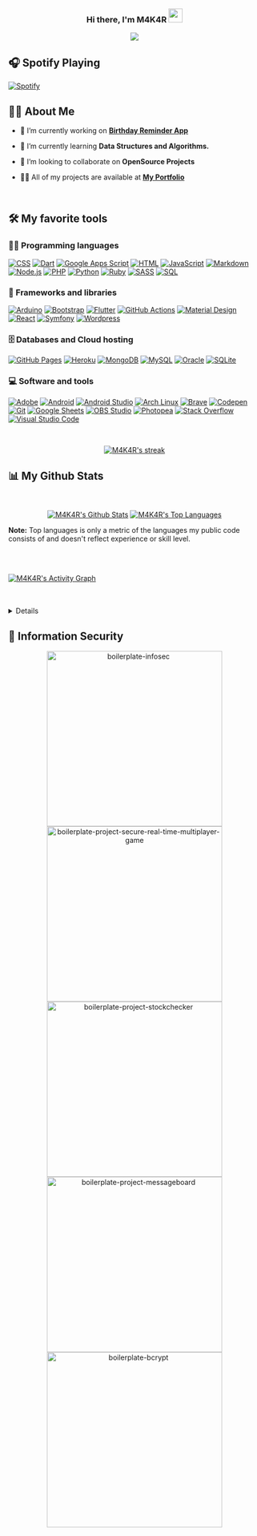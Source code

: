 <h3 align="center">
  Hi there, I'm M4K4R
  <img src="https://media.giphy.com/media/hvRJCLFzcasrR4ia7z/giphy.gif" width="28">
</h3>

<p align="center">
  <a href=""><img src="https://readme-typing-svg.herokuapp.com?font=Baloo+Da+2&color=%2364FFDA&size=22&center=true&vCenter=true&width=440&height=45&lines=Full-Stack++web+and+app+Developer;Experienced+UI%2FUX+Designer"></a>
</p>

## 🎧 Spotify Playing 

[![Spotify](https://novatorem-m4k4r.vercel.app/api/spotify?background_color=060A0CD0)](https://open.spotify.com/user/iz13txxgxei4rqxusaa7brdq0)


## 🙋‍♂️ About Me

- 🔭 I’m currently working on **[Birthday Reminder App ]()**

- 🌱 I’m currently learning **Data Structures and Algorithms.**

- 👯 I’m looking to collaborate on **OpenSource Projects**

- 👨‍💻 All of my projects are available at **[My Portfolio]()**

<br>

## 🛠️ My favorite tools

### 👨‍💻 Programming languages

<p>
    <a href=""><img alt="CSS" src="https://img.shields.io/badge/CSS-1572B6.svg?logo=css3&logoColor=white"></a>
    <a href=""><img alt="Dart" src="https://img.shields.io/badge/Dart-15A6C4.svg?logo=dart&logoColor=white"></a>
    <a href=""><img alt="Google Apps Script" src="https://custom-icon-badges.herokuapp.com/badge/Google%20Apps%20Script-02569B.svg?logo=color-swatch&logoColor=white"></a>
    <a href=""><img alt="HTML" src="https://img.shields.io/badge/HTML-E34F26.svg?logo=html5&logoColor=white"></a>
    <a href=""><img alt="JavaScript" src="https://img.shields.io/badge/JavaScript-F7DF1E.svg?logo=javascript&logoColor=black"></a>
    <a href=""><img alt="Markdown" src="https://img.shields.io/badge/Markdown-000000.svg?logo=markdown&logoColor=white"></a>
    <a href=""><img alt="Node.js" src="https://img.shields.io/badge/Node.js-43853D.svg?logo=node.js&logoColor=white"></a>
    <a href=""><img alt="PHP" src="https://img.shields.io/badge/PHP-777BB4.svg?logo=php&logoColor=white"></a>
    <a href=""><img alt="Python" src="https://img.shields.io/badge/Python-14354C.svg?logo=python&logoColor=white"></a>
    <a href=""><img alt="Ruby" src="https://img.shields.io/badge/Ruby-CC342D.svg?logo=ruby&logoColor=white"></a>
    <a href=""><img alt="SASS" src="https://img.shields.io/badge/Sass-hotpink.svg?logo=SASS&logoColor=white"></a>
    <a href=""><img alt="SQL" src="https://custom-icon-badges.herokuapp.com/badge/SQL-025E8C.svg?logo=database&logoColor=white"></a>
</p>

### 🧰 Frameworks and libraries

<p>
    <a href="#"><img alt="Arduino" src="https://img.shields.io/badge/-Arduino-00979D?logo=Arduino&logoColor=white"></a>
    <a href="#"><img alt="Bootstrap" src="https://img.shields.io/badge/Bootstrap-7952B3.svg?logo=bootstrap&logoColor=white"></a>
    <a href="#"><img alt="Flutter" src="https://img.shields.io/badge/Flutter-02569B.svg?logo=flutter&logoColor=white"></a>
    <a href="#"><img alt="GitHub Actions" src="https://img.shields.io/badge/GitHub%20Actions-2671E5.svg?logo=github%20actions&logoColor=white"></a>
    <a href="#"><img alt="Material Design" src="https://img.shields.io/badge/Material%20Design-0081CB.svg?logo=material-design&logoColor=white"></a>
    <a href="#"><img alt="React" src="https://img.shields.io/badge/React-20232a.svg?logo=react&logoColor=%2361DAFB"></a>
    <a href="#"><img alt="Symfony" src="https://img.shields.io/badge/Symfony-111111.svg?logo=symfony&logoColor=white"></a>
    <a href="#"><img alt="Wordpress" src="https://img.shields.io/badge/Wordpress-21759B?logo=wordpress&logoColor=white"></a>
</p>

### 🗄️ Databases and Cloud hosting

<p>
    <a href="#"><img alt="GitHub Pages" src="https://img.shields.io/badge/GitHub%20Pages-327FC7.svg?logo=github&logoColor=white"></a>
    <a href="#"><img alt="Heroku" src="https://img.shields.io/badge/Heroku-430098.svg?logo=heroku&logoColor=white"></a>
    <a href="#"><img alt="MongoDB" src ="https://img.shields.io/badge/MongoDB-4ea94b.svg?logo=mongodb&logoColor=white"></a>
    <a href="#"><img alt="MySQL" src="https://img.shields.io/badge/MySQL-00f.svg?logo=mysql&logoColor=white"></a>
    <a href="#"><img alt="Oracle" src ="https://img.shields.io/badge/Oracle-F00000.svg?logo=oracle&logoColor=white"></a>
    <a href="#"><img alt="SQLite" src ="https://img.shields.io/badge/SQLite-07405e.svg?logo=sqlite&logoColor=white"></a>
</p>

### 💻 Software and tools

<p>
    <a href="#"><img alt="Adobe" src="https://img.shields.io/badge/Adobe-FF0000.svg?logo=adobe&logoColor=white"></a>
    <a href="#"><img alt="Android" src="https://img.shields.io/badge/Android-3DDC84?logo=android&logoColor=white"></a>
    <a href="#"><img alt="Android Studio" src="https://img.shields.io/badge/Android%20Studio-008678.svg?logo=android-studio&logoColor=white"></a>
    <a href="#"><img alt="Arch Linux" src="https://img.shields.io/badge/Arch%20Linux-1793D1.svg?logo=arch-linux&logoColor=white"></a>
    <a href="#"><img alt="Brave" src="https://img.shields.io/badge/-Brave-FB542B?logo=brave&logoColor=white"></a>
    <a href="#"><img alt="Codepen" src="https://img.shields.io/badge/Codepen-000000.svg?logo=codepen&logoColor=white"></a>
    <a href="#"><img alt="Git" src="https://img.shields.io/badge/Git-F05033.svg?logo=git&logoColor=white"></a>
    <a href="#"><img alt="Google Sheets" src="https://img.shields.io/badge/Google%20Sheets-34A853.svg?logo=google%20sheets&logoColor=white"></a>
    <a href="#"><img alt="OBS Studio" src="https://img.shields.io/badge/-OBS%20Studio-302E31?logo=obs-studio&logoColor=white"></a>
    <a href="#"><img alt="Photopea" src="https://img.shields.io/badge/Photopea-18A497?logo=photopea&logoColor=white"></a>
    <a href="#"><img alt="Stack Overflow" src="https://img.shields.io/badge/-Stack%20Overflow-FE7A16?logo=stack-overflow&logoColor=white"></a>
    <a href="#"><img alt="Visual Studio Code" src="https://img.shields.io/badge/Visual%20Studio%20Code-0078d7.svg?logo=visual-studio-code&logoColor=white"></a>
</p>

<br/>

<p align="center">
    <a href="">
        <img title="🔥 Get streak stats for your profile at git.io/streak-stats" alt="M4K4R's streak" src="https://github-readme-streak-stats.herokuapp.com/?user=M4K4R&theme=black-ice&hide_border=true&stroke=0000&background=060A0CD0"/>
    </a>
</p>


## 📊 My Github Stats

<br/>
<p align="center">
  <a href=""><img alt="M4K4R's Github Stats" src="https://github-readme-stats.vercel.app/api?username=m4k4r&show_icons=true&count_private=true&theme=react&hide_border=true&bg_color=060A0CD0" /></a>
  <a href=""><img alt="M4K4R's Top Languages" src="https://github-readme-stats.vercel.app/api/top-langs/?username=m4k4r&langs_count=8&count_private=true&layout=compact&theme=react&hide_border=true&bg_color=060A0CD0" /></a>
  <br/>
</p>

<b>Note:</b> Top languages is only a metric of the languages my public code consists of and doesn't reflect experience or skill level.


<br/>
<br/>

<a href=""><img alt="M4K4R's Activity Graph" src="https://activity-graph.herokuapp.com/graph?username=M4K4R&bg_color=060A0CD0&color=5BCDEC&line=5BCDEC&point=FFFFFF&hide_border=true" /></a>

<br/>
<br/>

<details>
## 📘 Back End Development and APIs

<p align="center">
  <a href="https://github.com/M4K4R/boilerplate-npm"><img width="350" src="https://github-readme-stats.vercel.app/api/pin/?username=M4K4R&repo=boilerplate-npm&theme=react&bg_color=060A0CD0&title_color=58a6ff&icon_color=c9d1d9&hide_border=true&show_icons=false" alt="boilerplate-npm"></a>
  <a href="https://github.com/M4K4R/boilerplate-express"><img width="350" src="https://github-readme-stats.vercel.app/api/pin/?username=M4K4R&repo=boilerplate-express&theme=react&bg_color=060A0CD0&title_color=58a6ff&icon_color=c9d1d9&hide_border=true&show_icons=false" alt="boilerplate-express"></a>
  <a href="https://github.com/M4K4R/boilerplate-mongomongoose"><img width="350" src="https://github-readme-stats.vercel.app/api/pin/?username=M4K4R&repo=boilerplate-mongomongoose&theme=react&bg_color=060A0CD0&title_color=58a6ff&icon_color=c9d1d9&hide_border=true&show_icons=false" alt="boilerplate-mongomongoose"></a>
  <a href="https://github.com/M4K4R/boilerplate-project-timestamp"><img width="350" src="https://github-readme-stats.vercel.app/api/pin/?username=M4K4R&repo=boilerplate-project-timestamp&theme=react&bg_color=060A0CD0&title_color=58a6ff&icon_color=c9d1d9&hide_border=true&show_icons=false" alt="boilerplate-project-timestamp"></a>
  <a href="https://github.com/M4K4R/boilerplate-project-headerparser"><img width="350" src="https://github-readme-stats.vercel.app/api/pin/?username=M4K4R&repo=boilerplate-project-headerparser&theme=react&bg_color=060A0CD0&title_color=58a6ff&icon_color=c9d1d9&hide_border=true&show_icons=false" alt="boilerplate-project-headerparser"></a>
  <a href="https://github.com/M4K4R/boilerplate-project-urlshortener"><img width="350" src="https://github-readme-stats.vercel.app/api/pin/?username=M4K4R&repo=boilerplate-project-urlshortener&theme=react&bg_color=060A0CD0&title_color=58a6ff&icon_color=c9d1d9&hide_border=true&show_icons=false" alt="boilerplate-project-urlshortener"></a>
  <a href="https://github.com/M4K4R/boilerplate-project-filemetadata"><img width="350" src="https://github-readme-stats.vercel.app/api/pin/?username=M4K4R&repo=boilerplate-project-filemetadata&theme=react&bg_color=060A0CD0&title_color=58a6ff&icon_color=c9d1d9&hide_border=true&show_icons=false" alt="boilerplate-project-filemetadata"></a>
  <a href="https://github.com/M4K4R/boilerplate-project-exercisetracker"><img width="350" src="https://github-readme-stats.vercel.app/api/pin/?username=M4K4R&repo=boilerplate-project-exercisetracker&theme=react&bg_color=060A0CD0&title_color=58a6ff&icon_color=c9d1d9&hide_border=true&show_icons=false" alt="boilerplate-project-exercisetracker"></a>
</p>
</details>

## 📕 Information Security

<p align="center">
  <a href="https://github.com/M4K4R/boilerplate-infosec"><img width="350" src="https://github-readme-stats.vercel.app/api/pin/?username=M4K4R&repo=boilerplate-infosec&theme=react&bg_color=060A0CD0&title_color=58a6ff&icon_color=c9d1d9&hide_border=true&show_icons=false" alt="boilerplate-infosec"></a>
  <a href="https://github.com/M4K4R/boilerplate-project-secure-real-time-multiplayer-game"><img width="350" src="https://github-readme-stats.vercel.app/api/pin/?username=M4K4R&repo=boilerplate-project-secure-real-time-multiplayer-game&theme=react&bg_color=060A0CD0&title_color=58a6ff&icon_color=c9d1d9&hide_border=true&show_icons=false" alt="boilerplate-project-secure-real-time-multiplayer-game"></a>
  <a href="https://github.com/M4K4R/boilerplate-project-stockchecker"><img width="350" src="https://github-readme-stats.vercel.app/api/pin/?username=M4K4R&repo=boilerplate-project-stockchecker&theme=react&bg_color=060A0CD0&title_color=58a6ff&icon_color=c9d1d9&hide_border=true&show_icons=false" alt="boilerplate-project-stockchecker"></a>
  <a href="https://github.com/M4K4R/boilerplate-project-messageboard"><img width="350" src="https://github-readme-stats.vercel.app/api/pin/?username=M4K4R&repo=boilerplate-project-messageboard&theme=react&bg_color=060A0CD0&title_color=58a6ff&icon_color=c9d1d9&hide_border=true&show_icons=false" alt="boilerplate-project-messageboard"></a>
  <a href="https://github.com/M4K4R/boilerplate-bcrypt"><img width="350" src="https://github-readme-stats.vercel.app/api/pin/?username=M4K4R&repo=boilerplate-bcrypt&theme=react&bg_color=060A0CD0&title_color=58a6ff&icon_color=c9d1d9&hide_border=true&show_icons=false" alt="boilerplate-bcrypt"></a>
</p>

